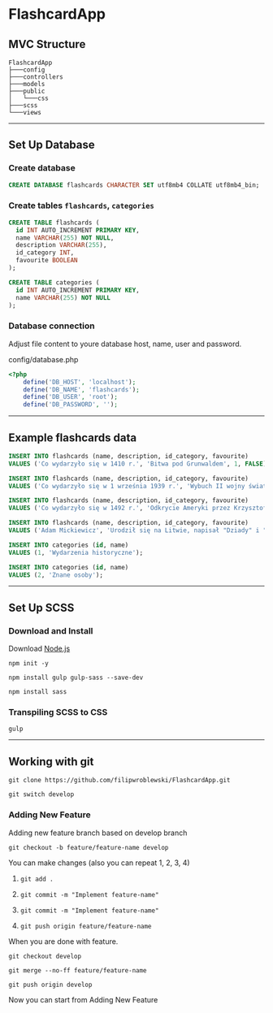 # FlashcardApp

## MVC Structure

```
FlashcardApp
├───config
├───controllers
├───models
├───public
│   └───css
├───scss
└───views
```

___

## Set Up Database

### Create database

```sql
CREATE DATABASE flashcards CHARACTER SET utf8mb4 COLLATE utf8mb4_bin;
```

### Create tables `flashcards`, `categories`

```sql
CREATE TABLE flashcards (
  id INT AUTO_INCREMENT PRIMARY KEY,
  name VARCHAR(255) NOT NULL,
  description VARCHAR(255),
  id_category INT,
  favourite BOOLEAN
);

CREATE TABLE categories (
  id INT AUTO_INCREMENT PRIMARY KEY,
  name VARCHAR(255) NOT NULL
);

```

### Database connection

Adjust file content to youre database host, name, user and password. 

config/database.php

```php
<?php
    define('DB_HOST', 'localhost');
    define('DB_NAME', 'flashcards');
    define('DB_USER', 'root');
    define('DB_PASSWORD', '');
```

___

## Example flashcards data

```sql
INSERT INTO flashcards (name, description, id_category, favourite)
VALUES ('Co wydarzyło się w 1410 r.', 'Bitwa pod Grunwaldem', 1, FALSE);

INSERT INTO flashcards (name, description, id_category, favourite)
VALUES ('Co wydarzyło się w 1 września 1939 r.', 'Wybuch II wojny światowej', 1, FALSE);

INSERT INTO flashcards (name, description, id_category, favourite)
VALUES ('Co wydarzyło się w 1492 r.', 'Odkrycie Ameryki przez Krzysztofa Kolumba', 1, TRUE);

INSERT INTO flashcards (name, description, id_category, favourite)
VALUES ('Adam Mickiewicz', 'Urodził się na Litwie, napisał "Dziady" i "Pana Tadeusza"', 2, TRUE);

INSERT INTO categories (id, name)
VALUES (1, 'Wydarzenia historyczne');

INSERT INTO categories (id, name)
VALUES (2, 'Znane osoby');
```

___

## Set Up SCSS

### Download and Install

Download [Node.js](https://nodejs.org/)

```
npm init -y
```

```
npm install gulp gulp-sass --save-dev
```

```
npm install sass
```

### Transpiling SCSS to CSS

```
gulp
```

___

## Working with git

```
git clone https://github.com/filipwroblewski/FlashcardApp.git
```
```
git switch develop
```

### Adding New Feature

Adding new feature branch based on develop branch
```
git checkout -b feature/feature-name develop
```

You can make changes (also you can repeat 1, 2, 3, 4)
  1.  ```
      git add .
      ```
  2.  ```
      git commit -m "Implement feature-name"
      ```
  3.  ```
      git commit -m "Implement feature-name"
      ```
  3.  ```
      git push origin feature/feature-name
      ```

When you are done with feature. 
```
git checkout develop
```
```
git merge --no-ff feature/feature-name
```
```
git push origin develop
```

Now you can start from Adding New Feature